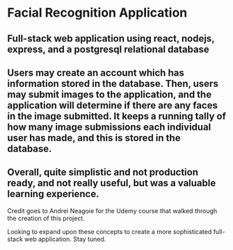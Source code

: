 # Facial Recognition Application

## Full-stack web application using react, nodejs, express, and a postgresql relational database

## Users may create an account which has information stored in the database. Then, users may submit images to the application, and the application will determine if there are any faces in the image submitted. It keeps a running tally of how many image submissions each individual user has made, and this is stored in the database. 

## Overall, quite simplistic and not production ready, and not really useful, but was a valuable learning experience.

Credit goes to Andrei Neagoie for the Udemy course that walked through the creation of this project.

Looking to expand upon these concepts to create a more sophisticated full-stack web application. Stay tuned.
